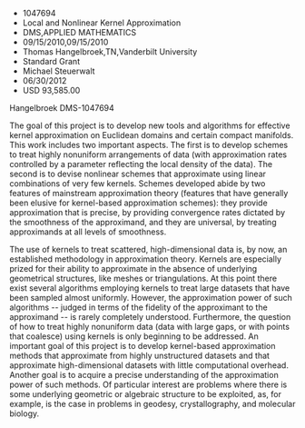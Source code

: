 
* 1047694
* Local and Nonlinear Kernel Approximation
* DMS,APPLIED MATHEMATICS
* 09/15/2010,09/15/2010
* Thomas Hangelbroek,TN,Vanderbilt University
* Standard Grant
* Michael Steuerwalt
* 06/30/2012
* USD 93,585.00

Hangelbroek DMS-1047694

The goal of this project is to develop new tools and algorithms for effective
kernel approximation on Euclidean domains and certain compact manifolds. This
work includes two important aspects. The first is to develop schemes to treat
highly nonuniform arrangements of data (with approximation rates controlled by a
parameter reflecting the local density of the data). The second is to devise
nonlinear schemes that approximate using linear combinations of very few
kernels. Schemes developed abide by two features of mainstream approximation
theory (features that have generally been elusive for kernel-based approximation
schemes): they provide approximation that is precise, by providing convergence
rates dictated by the smoothness of the approximand, and they are universal, by
treating approximands at all levels of smoothness.

The use of kernels to treat scattered, high-dimensional data is, by now, an
established methodology in approximation theory. Kernels are especially prized
for their ability to approximate in the absence of underlying geometrical
structures, like meshes or triangulations. At this point there exist several
algorithms employing kernels to treat large datasets that have been sampled
almost uniformly. However, the approximation power of such algorithms -- judged
in terms of the fidelity of the approximant to the approximand -- is rarely
completely understood. Furthermore, the question of how to treat highly
nonuniform data (data with large gaps, or with points that coalesce) using
kernels is only beginning to be addressed. An important goal of this project is
to develop kernel-based approximation methods that approximate from highly
unstructured datasets and that approximate high-dimensional datasets with little
computational overhead. Another goal is to acquire a precise understanding of
the approximation power of such methods. Of particular interest are problems
where there is some underlying geometric or algebraic structure to be exploited,
as, for example, is the case in problems in geodesy, crystallography, and
molecular biology.
